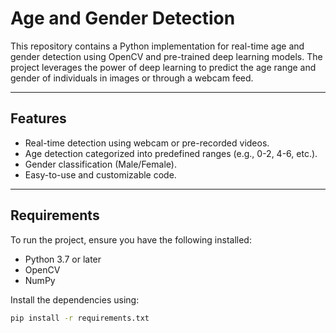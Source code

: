 # Age and Gender Detection

This repository contains a Python implementation for real-time age and gender detection using OpenCV and pre-trained deep learning models. The project leverages the power of deep learning to predict the age range and gender of individuals in images or through a webcam feed.

---

## Features

- Real-time detection using webcam or pre-recorded videos.
- Age detection categorized into predefined ranges (e.g., 0-2, 4-6, etc.).
- Gender classification (Male/Female).
- Easy-to-use and customizable code.

---

## Requirements

To run the project, ensure you have the following installed:

- Python 3.7 or later
- OpenCV
- NumPy

Install the dependencies using:

```bash
pip install -r requirements.txt
